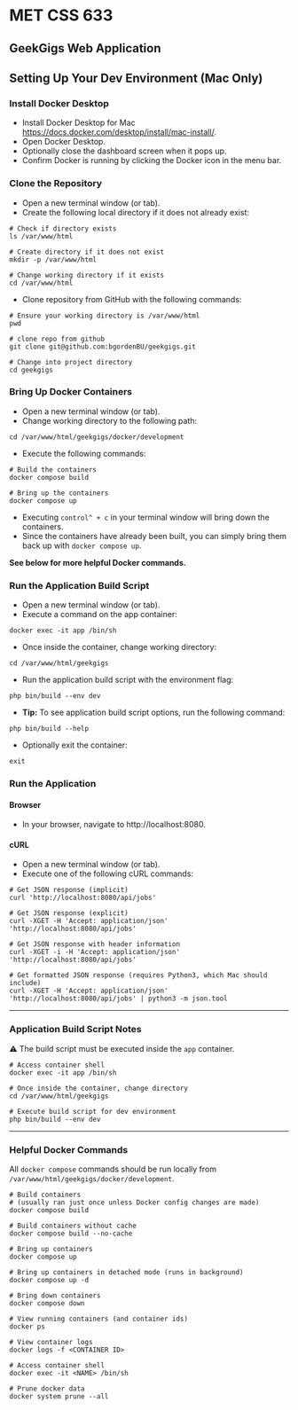 MET CSS 633
===========

GeekGigs Web Application
------------------------

## Setting Up Your Dev Environment (Mac Only)

### Install Docker Desktop
- Install Docker Desktop for Mac https://docs.docker.com/desktop/install/mac-install/.
- Open Docker Desktop. 
- Optionally close the dashboard screen when it pops up.
- Confirm Docker is running by clicking the Docker icon in the menu bar.

### Clone the Repository
- Open a new terminal window (or tab).
- Create the following local directory if it does not already exist:

```
# Check if directory exists
ls /var/www/html

# Create directory if it does not exist
mkdir -p /var/www/html

# Change working directory if it exists
cd /var/www/html
```

- Clone repository from GitHub with the following commands:

```
# Ensure your working directory is /var/www/html
pwd

# clone repo from github
git clone git@github.com:bgordenBU/geekgigs.git

# Change into project directory
cd geekgigs
```

### Bring Up Docker Containers
- Open a new terminal window (or tab).
- Change working directory to the following path:

```
cd /var/www/html/geekgigs/docker/development
```

- Execute the following commands:

```
# Build the containers
docker compose build

# Bring up the containers
docker compose up
```

- Executing `control^ + c` in your terminal window will bring down the containers. 
- Since the containers have already been built, you can simply bring them back up with `docker compose up`.  

**See below for more helpful Docker commands.**

### Run the Application Build Script
- Open a new terminal window (or tab).
- Execute a command on the app container:

```
docker exec -it app /bin/sh
```

- Once inside the container, change working directory:

```
cd /var/www/html/geekgigs
```

- Run the application build script with the environment flag:

```
php bin/build --env dev
```

- **Tip:** To see application build script options, run the following command:

```
php bin/build --help
```

- Optionally exit the container:

```
exit
```

### Run the Application

#### Browser
- In your browser, navigate to http://localhost:8080.

#### cURL
- Open a new terminal window (or tab).
- Execute one of the following cURL commands:

```
# Get JSON response (implicit)
curl 'http://localhost:8080/api/jobs'

# Get JSON response (explicit)
curl -XGET -H 'Accept: application/json' 'http://localhost:8080/api/jobs'

# Get JSON response with header information
curl -XGET -i -H 'Accept: application/json' 'http://localhost:8080/api/jobs'

# Get formatted JSON response (requires Python3, which Mac should include)
curl -XGET -H 'Accept: application/json' 'http://localhost:8080/api/jobs' | python3 -m json.tool
```
---

### Application Build Script Notes
:warning: The build script must be executed inside the `app` container.

```
# Access container shell
docker exec -it app /bin/sh

# Once inside the container, change directory
cd /var/www/html/geekgigs

# Execute build script for dev environment
php bin/build --env dev
```
---

### Helpful Docker Commands

All `docker compose` commands should be run locally from `/var/www/html/geekgigs/docker/development`.

```
# Build containers 
# (usually ran just once unless Docker config changes are made)
docker compose build

# Build containers without cache
docker compose build --no-cache

# Bring up containers
docker compose up

# Bring up containers in detached mode (runs in background)
docker compose up -d

# Bring down containers
docker compose down

# View running containers (and container ids)
docker ps

# View container logs
docker logs -f <CONTAINER ID>

# Access container shell
docker exec -it <NAME> /bin/sh

# Prune docker data
docker system prune --all
```
